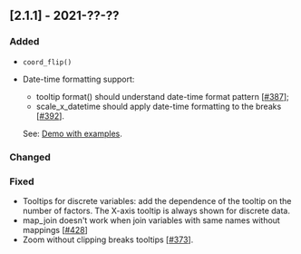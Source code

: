 ## [2.1.1] - 2021-??-??

### Added
- `coord_flip()`
- Date-time formatting support:
  - tooltip format() should understand date-time format pattern [[#387](https://github.com/JetBrains/lets-plot/issues/387)];
  - scale_x_datetime should apply date-time formatting to the breaks [[#392](https://github.com/JetBrains/lets-plot/issues/392)].
    
  See: [Demo with examples](https://nbviewer.jupyter.org/github/JetBrains/lets-plot/blob/master/docs/examples/jupyter-notebooks-dev/datetime_formatting.ipynb).


### Changed

### Fixed

- Tooltips for discrete variables: add the dependence of the tooltip on the number of factors.
  The X-axis tooltip is always shown for discrete data.
- map_join doesn't work when join variables with same names without mappings [[#428](https://github.com/JetBrains/lets-plot/issues/428)]
- Zoom without clipping breaks tooltips [[#373](https://github.com/JetBrains/lets-plot/issues/373)].